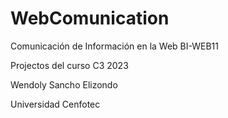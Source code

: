 # WebComunication
 Comunicación de Información en la Web BI-WEB11 

 Projectos del curso C3 2023

 Wendoly Sancho Elizondo

 Universidad Cenfotec


